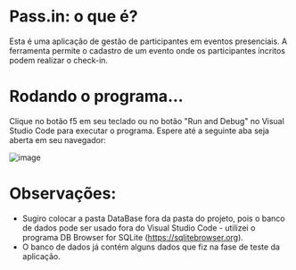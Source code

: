 # Pass.in: o que é? 

Esta é uma aplicação de gestão de participantes em eventos presenciais. A ferramenta permite o cadastro de um evento onde os participantes incritos podem realizar o check-in.

# Rodando o programa...

Clique no botão f5 em seu teclado ou no botão "Run and Debug" no Visual Studio Code para executar o programa. Espere até a seguinte aba seja aberta em seu navegador:

![image](https://github.com/LeRodrigues2005/Pass-In/assets/97632543/30d335fa-06fe-4677-80a2-e3888d5e9c58)

# Observações:

- Sugiro colocar a pasta DataBase fora da pasta do projeto, pois o banco de dados pode ser usado fora do Visual Studio Code - utilizei o programa DB Browser for SQLite (https://sqlitebrowser.org).
- O banco de dados já contém alguns dados que fiz na fase de teste da aplicação.
